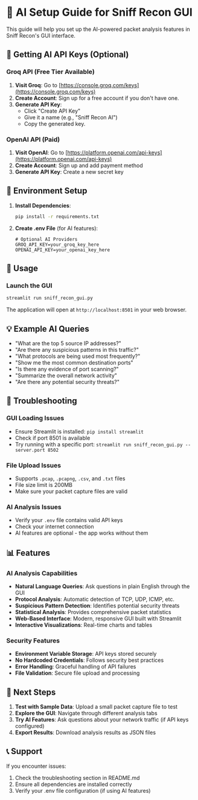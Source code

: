 # 🤖 AI Setup Guide for Sniff Recon GUI

This guide will help you set up the AI-powered packet analysis features in Sniff Recon's GUI interface.

## 🔑 Getting AI API Keys (Optional)

### Groq API (Free Tier Available)
1. **Visit Groq**: Go to [https://console.groq.com/keys](https://console.groq.com/keys)
2. **Create Account**: Sign up for a free account if you don't have one.
3. **Generate API Key**:
   - Click "Create API Key"
   - Give it a name (e.g., "Sniff Recon AI")
   - Copy the generated key.

### OpenAI API (Paid)
1. **Visit OpenAI**: Go to [https://platform.openai.com/api-keys](https://platform.openai.com/api-keys)
2. **Create Account**: Sign up and add payment method
3. **Generate API Key**: Create a new secret key

## 📁 Environment Setup

1. **Install Dependencies**:
   ```bash
   pip install -r requirements.txt
   ```

2. **Create .env File** (for AI features):
   ```env
   # Optional AI Providers
   GROQ_API_KEY=your_groq_key_here
   OPENAI_API_KEY=your_openai_key_here
   ```

## 🚀 Usage

### Launch the GUI
```bash
streamlit run sniff_recon_gui.py
```

The application will open at `http://localhost:8501` in your web browser.

## 💡 Example AI Queries

- "What are the top 5 source IP addresses?"
- "Are there any suspicious patterns in this traffic?"
- "What protocols are being used most frequently?"
- "Show me the most common destination ports"
- "Is there any evidence of port scanning?"
- "Summarize the overall network activity"
- "Are there any potential security threats?"

## 🔧 Troubleshooting

### GUI Loading Issues
- Ensure Streamlit is installed: `pip install streamlit`
- Check if port 8501 is available
- Try running with a specific port: `streamlit run sniff_recon_gui.py --server.port 8502`

### File Upload Issues
- Supports `.pcap`, `.pcapng`, `.csv`, and `.txt` files
- File size limit is 200MB
- Make sure your packet capture files are valid

### AI Analysis Issues
- Verify your `.env` file contains valid API keys
- Check your internet connection
- AI features are optional - the app works without them

## 📊 Features

### AI Analysis Capabilities
- **Natural Language Queries**: Ask questions in plain English through the GUI
- **Protocol Analysis**: Automatic detection of TCP, UDP, ICMP, etc.
- **Suspicious Pattern Detection**: Identifies potential security threats
- **Statistical Analysis**: Provides comprehensive packet statistics
- **Web-Based Interface**: Modern, responsive GUI built with Streamlit
- **Interactive Visualizations**: Real-time charts and tables

### Security Features
- **Environment Variable Storage**: API keys stored securely
- **No Hardcoded Credentials**: Follows security best practices
- **Error Handling**: Graceful handling of API failures
- **File Validation**: Secure file upload and processing

## 🎯 Next Steps

1. **Test with Sample Data**: Upload a small packet capture file to test
2. **Explore the GUI**: Navigate through different analysis tabs
3. **Try AI Features**: Ask questions about your network traffic (if API keys configured)
4. **Export Results**: Download analysis results as JSON files

## 📞 Support

If you encounter issues:
1. Check the troubleshooting section in README.md
2. Ensure all dependencies are installed correctly
3. Verify your .env file configuration (if using AI features)
